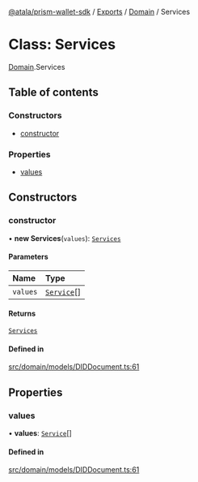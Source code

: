 [@atala/prism-wallet-sdk](../README.md) / [Exports](../modules.md) / [Domain](../modules/Domain.md) / Services

# Class: Services

[Domain](../modules/Domain.md).Services

## Table of contents

### Constructors

- [constructor](Domain.Services.md#constructor)

### Properties

- [values](Domain.Services.md#values)

## Constructors

### constructor

• **new Services**(`values`): [`Services`](Domain.Services.md)

#### Parameters

| Name | Type |
| :------ | :------ |
| `values` | [`Service`](Domain.Service.md)[] |

#### Returns

[`Services`](Domain.Services.md)

#### Defined in

[src/domain/models/DIDDocument.ts:61](https://github.com/input-output-hk/atala-prism-wallet-sdk-ts/blob/1ffdae52df023bad4ba1a76cf6d76793dfc29b80/src/domain/models/DIDDocument.ts#L61)

## Properties

### values

• **values**: [`Service`](Domain.Service.md)[]

#### Defined in

[src/domain/models/DIDDocument.ts:61](https://github.com/input-output-hk/atala-prism-wallet-sdk-ts/blob/1ffdae52df023bad4ba1a76cf6d76793dfc29b80/src/domain/models/DIDDocument.ts#L61)
